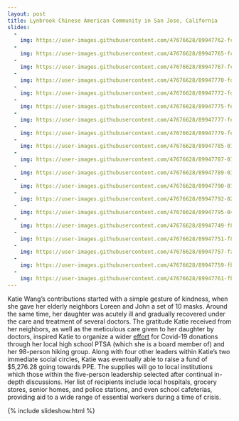 ```yaml
---
layout: post
title: Lynbrook Chinese American Community in San Jose, California
slides:
  -
    img: https://user-images.githubusercontent.com/47676628/89947762-fc51a880-dbf2-11ea-869a-d9743cc15b94.JPG 
  -
    img: https://user-images.githubusercontent.com/47676628/89947765-fc51a880-dbf2-11ea-8c37-a8116e57e255.JPG
  -
    img: https://user-images.githubusercontent.com/47676628/89947767-fcea3f00-dbf2-11ea-897c-e37f1a5f6a2a.JPG  
  -
    img: https://user-images.githubusercontent.com/47676628/89947770-fd82d580-dbf2-11ea-80bc-8519b40b4365.JPG
  -
    img: https://user-images.githubusercontent.com/47676628/89947772-fd82d580-dbf2-11ea-9471-8bb37203346d.JPG
  -
    img: https://user-images.githubusercontent.com/47676628/89947775-fe1b6c00-dbf2-11ea-97ea-a104f3b6664b.JPG  
  -
    img: https://user-images.githubusercontent.com/47676628/89947777-feb40280-dbf2-11ea-9550-97883e64843e.JPG 
  -
    img: https://user-images.githubusercontent.com/47676628/89947779-feb40280-dbf2-11ea-83c2-f41f5148f43a.JPG
  -
    img: https://user-images.githubusercontent.com/47676628/89947785-01165c80-dbf3-11ea-8547-ffac8822c598.JPG
  -
    img: https://user-images.githubusercontent.com/47676628/89947787-01165c80-dbf3-11ea-8651-0aab991a9bb2.JPG 
  -
    img: https://user-images.githubusercontent.com/47676628/89947789-01aef300-dbf3-11ea-8643-e4997dffb1bf.jpg
  -
    img: https://user-images.githubusercontent.com/47676628/89947790-01aef300-dbf3-11ea-8d91-08134913528c.JPG 
  -
    img: https://user-images.githubusercontent.com/47676628/89947792-02478980-dbf3-11ea-81fa-877458395079.JPG  
  -
    img: https://user-images.githubusercontent.com/47676628/89947795-04114d00-dbf3-11ea-8d48-1b0cca7a4330.JPG 
  -
    img: https://user-images.githubusercontent.com/47676628/89947749-f8258b00-dbf2-11ea-8447-69d680a49408.JPG
  -  
    img: https://user-images.githubusercontent.com/47676628/89947751-f8be2180-dbf2-11ea-839f-3a9f6450741d.JPG  
  -
    img: https://user-images.githubusercontent.com/47676628/89947757-fa87e500-dbf2-11ea-80ea-d9637235eb55.JPG
  -
    img: https://user-images.githubusercontent.com/47676628/89947759-fb207b80-dbf2-11ea-9d95-ac9a3548655f.JPG 
  -
    img: https://user-images.githubusercontent.com/47676628/89947761-fbb91200-dbf2-11ea-9e76-8cd4ded2d240.JPG
---
```


Katie Wang’s contributions started with a simple gesture of kindness, when she gave her elderly neighbors Loreen and John a set of 10 masks. Around the same time, her daughter was acutely ill and gradually recovered under the care and treatment of several doctors. The gratitude Katie received from her neighbors, as well as the meticulous care given to her daughter by doctors, inspired Katie to organize a wider [effort](https://www.youtube.com/watch?v=6uGzXJFkDXk) for Covid-19 donations through her local high school PTSA (which she is a board member of) and her 98-person hiking group. Along with four other leaders within Katie’s two immediate social circles, Katie was eventually able to raise a fund of $5,276.28 going towards PPE. The supplies will go to local institutions which those within the five-person leadership selected after continual in-depth discussions. Her list of recipients include local hospitals, grocery stores, senior homes, and police stations, and even school cafeterias, providing aid to a wide range of essential workers during a time of crisis. 

{% include slideshow.html %}
